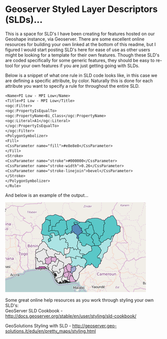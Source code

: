 # Geoserver Styled Layer Descriptors (SLDs)...
This is a space for SLD's I have been creating for features hosted on our Geoshape instance, via Geoserver. There are some excellent online resources for building your own linked at the bottom of this readme, but I figured I would start posting SLD's here for ease of use as other users might be looking for a template for their own features. Though these SLD's are coded specifically for some generic features, they should be easy to re-tool for your own features if you are just getting going with SLDs. 

Below is a snippet of what one rule in SLD code looks like, in this case we are defining a specific attribute, by color. Naturally this is done for each attribute you want to specify a rule for throughout the entire SLD.  

```<Rule>
<Name>PI Low - MPI Low</Name>
<Title>PI Low - MPI Low</Title>
<ogc:Filter>
<ogc:PropertyIsEqualTo>
<ogc:PropertyName>Bi_Class</ogc:PropertyName>
<ogc:Literal>A1</ogc:Literal>
</ogc:PropertyIsEqualTo>
</ogc:Filter>
<PolygonSymbolizer>
<Fill>
<CssParameter name="fill">#e8e8e8</CssParameter>
</Fill>
<Stroke>
<CssParameter name="stroke">#000000</CssParameter>
<CssParameter name="stroke-width">0.26</CssParameter>
<CssParameter name="stroke-linejoin">bevel</CssParameter>
</Stroke>
</PolygonSymbolizer>
</Rule>
```
And below is an example of the output...

![Sample SLD Output](https://github.com/Nickgis/Geoserver_SLD-s/blob/master/SLD_ExampleOutput.png?raw=true "Sample")

Some great online help resources as you work through styling your own SLD's:
<br>
GeoServer SLD Cookbook - http://docs.geoserver.org/stable/en/user/styling/sld-cookbook/

GeoSolutions Styling with SLD - http://geoserver.geo-solutions.it/edu/en/pretty_maps/styling.html

